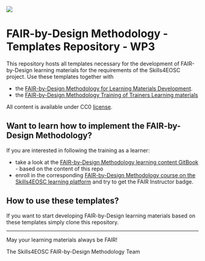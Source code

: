 ![](./resources/attachments/header.png)

# FAIR-by-Design Methodology - Templates Repository - WP3

This repository hosts all templates necessary for the development of FAIR-by-Design learning materials for the requirements of the Skills4EOSC project.
Use these templates together with 

- the [FAIR-by-Design Methodology for Learning Materials Development](https://fair-by-design-methodology.github.io/FAIR-by-Design_Book/).
- the [FAIR-by-Design Methodology Training of Trainers Learning materials](https://fair-by-design-methodology.github.io/FAIR-by-Design_ToT/latest/)

All content is available under CC0 [license](./LICENSE).


## Want to learn how to implement the FAIR-by-Design Methodology?

If you are interested in following the training as a learner:

- take a look at the [FAIR-by-Design Methodology learning content GitBook](https://fair-by-design-methodology.github.io/FAIR-by-Design_ToT/latest/) - based on the content of this repo
- enroll in the corresponding [FAIR-by-Design Methodology course on the Skills4EOSC learning platform](https://learning.skills4eosc.eu/course/view.php?id=19) and try to get the FAIR Instructor badge.


## How to use these templates?

If you want to start developing FAIR-by-Design learning materials based on these templates simply clone this repository.

---

May your learning materials always be FAIR!


The Skills4EOSC FAIR-by-Design Methodology Team

